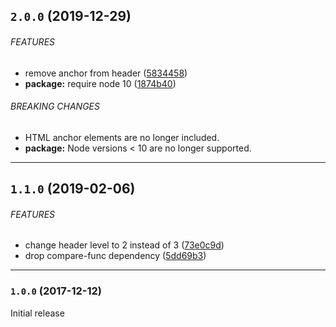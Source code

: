 ## `2.0.0` (2019-12-29)


###### FEATURES

* remove anchor from header ([5834458](https://github.com/citycide/changelog/commit/5834458))
* **package:** require node 10 ([1874b40](https://github.com/citycide/changelog/commit/1874b40))


###### BREAKING CHANGES

* HTML anchor elements are no longer included.
* **package:** Node versions < 10 are no longer supported.

---

## `1.1.0` (2019-02-06)


###### FEATURES

* change header level to 2 instead of 3 ([73e0c9d](https://github.com/citycide/changelog/commit/73e0c9d))
* drop compare-func dependency ([5dd69b3](https://github.com/citycide/changelog/commit/5dd69b3))


---

### `1.0.0` (2017-12-12)

Initial release
